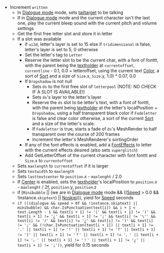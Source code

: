* Increment `written`
  * In [Dialogue mode](../../Dialogue%20mode.md) mode, sets [tailtarget](../../Notable%20local%20variable/tailtarget.md) to be talking
  * If in [Dialogue mode](../../Dialogue%20mode.md) mode and the current character isn't the last one, play the current bleep sound with the current pitch and volume settings
  * Get the first free letter slot and store it in letter
  * If a slot was available
    * if `ui3d`, letter's layer is set to 15 else if `tridimensional` is false, letter's layer is set to 5, 0 otherwise
    * Set the letter's tag to `Letter`
    * Reserve the letter slot to be the current char, with a font of fonttt, with the parent being the [textholder](../../Notable%20local%20variable/textholder.md) at `currentoffset`, `currentline` - 0.1, 0.0 + letteroffset, using the current text [Color](../../Commands/Individual%20commands/Color.md), a sort of [Sort](../../Commands/Individual%20commands/Sort.md) and a size of `Size`.x, `Size`.y, 1.0) * 0.07, 0.0
    * If `Dropshadow` is not null
      * Sets `ds` to the first free slot of `letterpool` (NOTE: NO CHECK IF A SLOT IS AVAILABLE!)
      * Sets `ds`'s layer to the letter's layer
      * Reserve the `ds` slot to be letter's text, with a font of fonttt, with the parent being [textholder](../../Notable%20local%20variable/textholder.md) at the letter's localPosition + `Dropshadow`, using a half transparent black color if `Fadeletter` is false and clear color otherwise, a sort of the current [Sort](../../Commands/Individual%20commands/Sort.md) and a size of the letter's scale.
      * If `Fadeletter` is true, starts a fade of `ds`'s MeshRender to half transparent over the course of 200 frames
      * Increment the letter's MeshRenderer's sortingOrder
    * If any of the font effects is enabled, add a [FontEffects](../../Related%20Systems/FontEffects.md) to letter with the current effects desired (also sets `superglitch`)
    * Add GetLetterOffset of the current character with font fonttt and `Size`.x to `currentoffset`
  * Sets `maxlength` to `currentoffset` if it is larger
  * Sets `textwidth` to `maxlength`
  * Sets `lasttextcenter` to `position`.x - `maxlenght` / 2.0
  * If [Center](../../Commands/Individual%20commands/Center.md) is enabled, sets the [textholder](../../Notable%20local%20variable/textholder.md)'s localPosition to `position`.x - `maxlenght` / 2f, `position`.y, `position`.z
  * if (`Minibubble` || (we are in [Dialogue mode](../../Dialogue%20mode.md) mode && (([Speed](../../Commands/Individual%20commands/Speed.md) > 0.0 && !instance.`skiptext`) || [Noskip](../../Commands/Individual%20commands/Noskip.md)))), yield for [Speed](../../Commands/Individual%20commands/Speed.md) seconds
  * `if (((dialogue && speed > 0f && !instance.skiptext) || minibubble) && char.IsPunctuation(text[i]) && i + 1 < text.Length - 1 && text[i + 1] != '|' && text[i + 1] != ')' && text[i + 1] != '¿' && text[i + 1] != '¡' && text[i] != '\'' && text[i] != '/' && text[i] != '¿' && text[i] != ')' && text[i] != '¡' && (!char.IsPunctuation(text[i + 1]) || text[i + 1] != '.' || text[i + 1] != '!' || text[i + 1] != '?' || text[i + 1] != ')' || text[i + 1] != '？' || text[i + 1] != '、' || text[i + 1] != '。' || text[i + 1] != '！' || text[i + 1] != '¿' || text[i + 1] != '¡'))`, yield for 0.15 seconds
